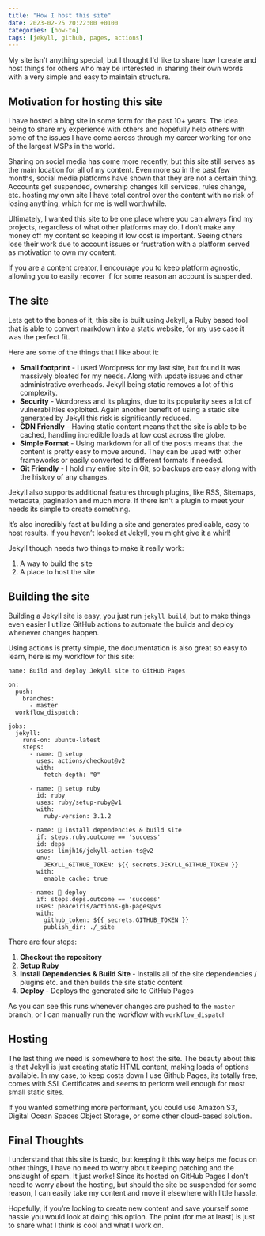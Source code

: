 ```yaml
---
title: "How I host this site"
date: 2023-02-25 20:22:00 +0100
categories: [how-to]
tags: [jekyll, github, pages, actions]
---
```


My site isn't anything special, but I thought I'd like to share how I create and host things for others who may be interested in sharing their own words with a very simple and easy to maintain structure.

## Motivation for hosting this site

I have hosted a blog site in some form for the past 10+ years. The idea being to share my experience with others and hopefully help others with some of the issues I have come across through my career working for one of the largest MSPs in the world.

Sharing on social media has come more recently, but this site still serves as the main location for all of my content. Even more so in the past few months, social media platforms have shown that they are not a certain thing. Accounts get suspended, ownership changes kill services, rules change, etc. hosting my own site I have total control over the content with no risk of losing anything, which for me is well worthwhile.

Ultimately, I wanted this site to be one place where you can always find my projects, regardless of what other platforms may do. I don’t make any money off my content so keeping it low cost is important. Seeing others lose their work due to account issues or frustration with a platform served as motivation to own my content.

If you are a content creator, I encourage you to keep platform agnostic, allowing you to easily recover if for some reason an account is suspended.

## The site

Lets get to the bones of it, this site is built using Jekyll, a Ruby based tool that is able to convert markdown into a static website, for my use case it was the perfect fit.

Here are some of the things that I like about it:

- **Small footprint** - I used Wordpress for my last site, but found it was massively bloated for my needs. Along with update issues and other administrative overheads. Jekyll being static removes a lot of this complexity.
- **Security** - Wordpress and its plugins, due to its popularity sees a lot of vulnerabilities exploited. Again another benefit of using a static site generated by Jekyll this risk is significantly reduced.
- **CDN Friendly** - Having static content means that the site is able to be cached, handling incredible loads at low cost across the globe.
- **Simple Format** - Using markdown for all of the posts means that the content is pretty easy to move around. They can be used with other frameworks or easily converted to different formats if needed.
- **Git Friendly** - I hold my entire site in Git, so backups are easy along with the history of any changes.

Jekyll also supports additional features through plugins, like RSS, Sitemaps, metadata, pagination and much more. If there isn't a plugin to meet your needs its simple to create something.

It’s also incredibly fast at building a site and generates predicable, easy to host results. If you haven’t looked at Jekyll, you might give it a whirl!

Jekyll though needs two things to make it really work:

1. A way to build the site
1. A place to host the site

## Building the site

Building a Jekyll site is easy, you just run `jekyll build`, but to make things even easier I utilize GitHub actions to automate the builds and deploy whenever changes happen.

Using actions is pretty simple, the documentation is also great so easy to learn, here is my workflow for this site:

```actions
name: Build and deploy Jekyll site to GitHub Pages

on:
  push:
    branches:
      - master
  workflow_dispatch:

jobs:
  jekyll:
    runs-on: ubuntu-latest
    steps:
      - name: 📂 setup
        uses: actions/checkout@v2
        with:
          fetch-depth: "0"

      - name: 💎 setup ruby
        id: ruby
        uses: ruby/setup-ruby@v1
        with:
          ruby-version: 3.1.2

      - name: 🔨 install dependencies & build site
        if: steps.ruby.outcome == 'success'
        id: deps
        uses: limjh16/jekyll-action-ts@v2
        env:
          JEKYLL_GITHUB_TOKEN: ${{ secrets.JEKYLL_GITHUB_TOKEN }}
        with:
          enable_cache: true

      - name: 🚀 deploy
        if: steps.deps.outcome == 'success'
        uses: peaceiris/actions-gh-pages@v3
        with:
          github_token: ${{ secrets.GITHUB_TOKEN }}
          publish_dir: ./_site
```

There are four steps:

1. **Checkout the repository**
1. **Setup Ruby**
1. **Install Dependencies & Build Site** - Installs all of the site dependencies / plugins etc. and then builds the site static content
1. **Deploy** - Deploys the generated site to GitHub Pages

As you can see this runs whenever changes are pushed to the `master` branch, or I can manually run the workflow with `workflow_dispatch`

## Hosting

The last thing we need is somewhere to host the site. The beauty about this is that Jekyll is just creating static HTML content, making loads of options available. In my case, to keep costs down I use Github Pages, its totally free, comes with SSL Certificates and seems to perform well enough for most small static sites.

If you wanted something more performant, you could use Amazon S3, Digital Ocean Spaces Object Storage, or some other cloud-based solution.

## Final Thoughts

I understand that this site is basic, but keeping it this way helps me focus on other things, I have no need to worry about keeping patching and the onslaught of spam. It just works! Since its hosted on GitHub Pages I don't need to worry about the hosting, but should the site be suspended for some reason, I can easily take my content and move it elsewhere with little hassle.

Hopefully, if you’re looking to create new content and save yourself some hassle you would look at doing this option. The point (for me at least) is just to share what I think is cool and what I work on.
